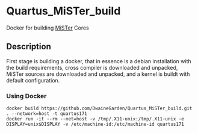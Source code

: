 # Quartus_MiSTer_build
Docker for building [MiSTer](https://github.com/MiSTer-devel) Cores

## Description

First stage is building a docker, that in essence is a debian installation with
the build requirements, cross compiler is downloaded and unpacked, MiSTer
sources are downloaded and unpacked, and a kernel is buildt with default
configuration.

### Using Docker

```
docker build https://github.com/DwaineGarden/Quartus_MiSTer_build.git . --network=host -t quartus171
docker run -it --rm --net=host -v /tmp/.X11-unix:/tmp/.X11-unix -e DISPLAY=unix$DISPLAY -v /etc/machine-id:/etc/machine-id quartus171
```

